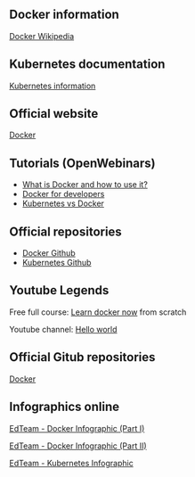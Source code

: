 ## Docker information
<a href="https://en.wikipedia.org/wiki/Docker_(software)">Docker Wikipedia</a>

## Kubernetes documentation
<a href="https://kubernetes.io/docs/concepts/overview/what-is-kubernetes/">Kubernetes information</a>

## Official website
<a href="https://www.docker.com/">Docker</a>

## Tutorials (OpenWebinars)
<ul>
  
  <li>
    <a href="https://www.youtube.com/watch?v=i6Wm8p87Z84">What is Docker and how to use it?</a>
  </li>
  
  <li>
    <a href="https://www.youtube.com/watch?v=VhWIuQRDabE">Docker for developers</a>
  </li>
  
  <li>
    <a href="https://www.youtube.com/watch?v=U57Ha-uRD_M">Kubernetes vs Docker</a>
  </li>

</ul>

## Official repositories
<ul>

  <li>
    <a href="https://github.com/docker/docker.github.io">Docker Github</a>
  </li>
  
  <li>
    <a href="https://github.com/kubernetes">Kubernetes Github</a>
  </li>

</ul>

## Youtube Legends
<p>Free full course: <a href="https://www.youtube.com/watch?v=4Dko5W96WHg&list=PLSnadb41DsdKxcWm4wFElbfM6aUhwHjzL&index=5">Learn docker now</a> from scratch</p>

<p>Youtube channel: <a href="https://www.youtube.com/c/HolaMundoDev">Hello world</a></p>

## Official Gitub repositories
<a href="https://github.com/docker">Docker</a>

## Infographics online
<a href="https://edteam-media.s3.amazonaws.com/infographics/original/0adc2502-12c7-44fc-9873-4a5d498ab73a.jpg">EdTeam - Docker Infographic (Part I)</a>

<a href="https://i.pinimg.com/originals/32/9f/11/329f1139fe76db317bd943ce9cd57bac.jpg">EdTeam - Docker Infographic (Part II)</a>

<a href="https://edteam-media.s3.amazonaws.com/infographics/original/bde4a0fa-ce8c-4bbb-8a5e-9bbc58e49568.png">EdTeam - Kubernetes Infographic</a>
